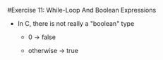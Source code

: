 #Exercise 11: While-Loop And Boolean Expressions

- In C, there is not really a "boolean" type
    
    - 0 -> false

    - otherwise -> true


